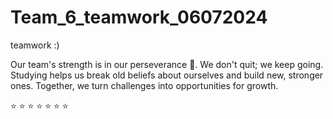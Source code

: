 # Team_6_teamwork_06072024
 teamwork :)


Our team's strength is in our perseverance 💪. We don't quit; we keep going. Studying helps us break old beliefs about ourselves and build new, stronger ones. Together, we turn challenges into opportunities for growth.

 :star: :star: :star: :star: :star: :star: :star:
